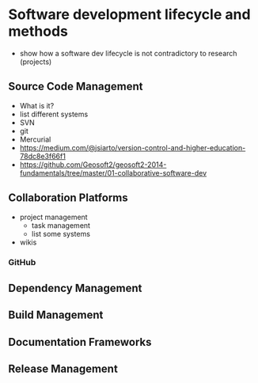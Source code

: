 # Software development lifecycle and methods

* show how a software dev lifecycle is not contradictory to research (projects)


## Source Code Management

* What is it?
* list different systems
* SVN
* git
* Mercurial
* https://medium.com/@jsiarto/version-control-and-higher-education-78dc8e3f66f1
* https://github.com/Geosoft2/geosoft2-2014-fundamentals/tree/master/01-collaborative-software-dev


## Collaboration Platforms

* project management
  * task management
  * list some systems
* wikis


### GitHub


## Dependency Management

## Build Management

## Documentation Frameworks

## Release Management